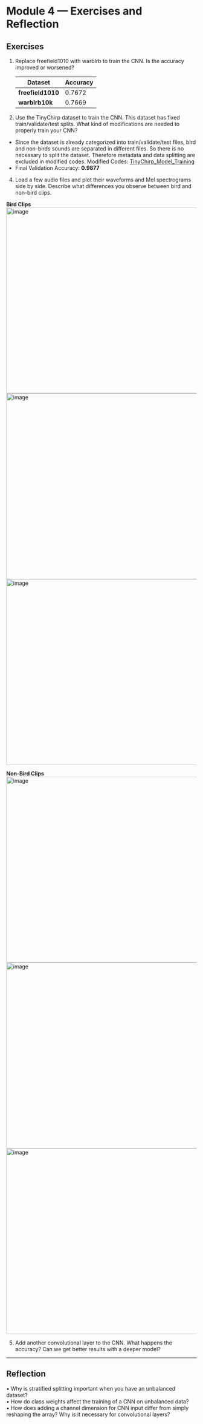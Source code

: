 # Module 4 — Exercises and Reflection

## Exercises

1. Replace freefield1010 with warblrb to train the CNN. Is the accuracy improved or worsened?

   | Dataset | Accuracy |
   |---|---|
   | **freefield1010** | 0.7672 |
   | **warblrb10k** | 0.7669 |  

3. Use the TinyChirp dataset to train the CNN. This dataset has fixed train/validate/test splits. What kind of modifications are needed to properly train your CNN?  
- Since the dataset is already categorized into train/validate/test files, bird and non-birds sounds are separated in different files. So there is no necessary to split the dataset. Therefore metadata and data splitting are excluded in modified codes. Modified Codes: [TinyChirp_Model_Training](https://github.com/pohyuwei0111/RaspberryPi_Project/blob/3e6b5b6261a1a513a35440a738861d5686c61684/docs/revision_guide/deeplearning/TinyChirp_BAD_Training.md)
- Final Validation Accuracy: **0.9877**
4. Load a few audio files and plot their waveforms and Mel spectrograms side by side. Describe what differences you observe between bird and non-bird clips.
  
**Bird Clips**  
<img width="1466" height="490" alt="image" src="https://github.com/user-attachments/assets/cfa9f977-809b-465e-9a94-f50e61c21b70" />  
<img width="1465" height="490" alt="image" src="https://github.com/user-attachments/assets/f123c53f-55ac-4f51-9eb5-fb8def89b646" />  
<img width="1465" height="490" alt="image" src="https://github.com/user-attachments/assets/88d8c9b7-9af7-406c-828b-c2ab846210c7" />
  
**Non-Bird Clips**  
<img width="1465" height="490" alt="image" src="https://github.com/user-attachments/assets/85b66e57-a096-48f9-abfc-8df31373799b" />  
<img width="1465" height="490" alt="image" src="https://github.com/user-attachments/assets/293e22e2-d5a3-41a3-bf47-ec12fb7c01f3" />  
<img width="1465" height="490" alt="image" src="https://github.com/user-attachments/assets/dabcaca7-78dd-43f6-a293-e421628e3fb8" />  


5. Add another convolutional layer to the CNN. What happens the accuracy? Can we get better results with a deeper model?


---

## Reflection

 • Why is stratified splitting important when you have an unbalanced dataset?  
 • How do class weights affect the training of a CNN on unbalanced data?  
 • How does adding a channel dimension for CNN input differ from simply reshaping the array? Why is it necessary for convolutional layers?  
